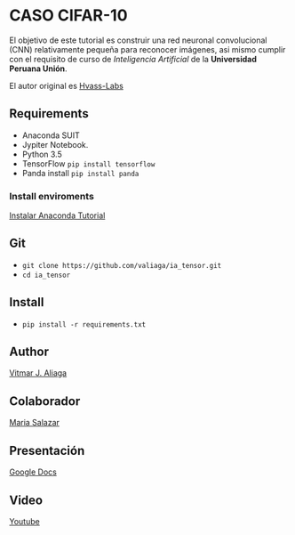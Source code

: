 # CASO CIFAR-10
El objetivo de este tutorial es construir una red neuronal convolucional (CNN) relativamente pequeña para reconocer imágenes,
asi mismo cumplir con el requisito de curso de *Inteligencia Artificial* de la **Universidad Peruana Unión**.


El autor original es <a href="https://github.com/Hvass-Labs/TensorFlow-Tutorials">Hvass-Labs</a>
## Requirements
* Anaconda SUIT
* Jypiter Notebook.
* Python 3.5
* TensorFlow `pip install tensorflow`
* Panda install `pip install panda`
### Install enviroments
<a href="https://docs.google.com/presentation/d/1eZQBGZ37p_8_3FH6-Z1rLYZ7eid8VWcoC-ENNcDpkxk/edit#slide=id.p3">Instalar Anaconda Tutorial</a>

## Git
* `git clone https://github.com/valiaga/ia_tensor.git`
* `cd ia_tensor`
## Install
* `pip install -r requirements.txt`
## Author
<a href="https://valiaga.github.io/">Vitmar J. Aliaga</a>
## Colaborador

<a href="#">Maria Salazar</a>

## Presentación

<a href="https://docs.google.com/presentation/d/1ookIBaOipnbGEMNfd-o8QujSckm8ft_LXTd3fe0jtnc/edit#slide=id.p">Google Docs</a>

## Video

<a href="https://youtu.be/pCopSajYd_s">Youtube</a>
